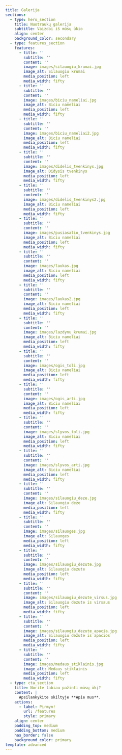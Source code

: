 ```yaml
---
title: Galerija
sections:
  - type: hero_section
    title: Nuotraukų galerija
    subtitle: Vaizdai iš mūsų ūkio
    align: center
    background_color: secondary
  - type: features_section
    features:
      - title: ''
        subtitle: ''
        content: ''
        image: images/silauogiu_krumai.jpg
        image_alt: Silauogiu krumai
        media_position: left
        media_width: fifty
      - title: ''
        subtitle: ''
        content: ''
        image: images/biciu_nameliai.jpg
        image_alt: Biciu nameliai
        media_position: left
        media_width: fifty
      - title: ''
        subtitle: ''
        content: ''
        image: images/biciu_nameliai2.jpg
        image_alt: Biciu nameliai
        media_position: left
        media_width: fifty
      - title: ''
        subtitle: ''
        content: ''
        image: images/didelis_tvenkinys.jpg
        image_alt: Didysis tvenkinys
        media_position: left
        media_width: fifty
      - title: ''
        subtitle: ''
        content: ''
        image: images/didelis_tvenkinys2.jpg
        image_alt: Biciu nameliai
        media_position: left
        media_width: fifty
      - title: ''
        subtitle: ''
        content: ''
        image: images/pusiasalio_tvenkinys.jpg
        image_alt: Biciu nameliai
        media_position: left
        media_width: fifty
      - title: ''
        subtitle: ''
        content: ''
        image: images/laukas.jpg
        image_alt: Biciu nameliai
        media_position: left
        media_width: fifty
      - title: ''
        subtitle: ''
        content: ''
        image: images/laukas2.jpg
        image_alt: Biciu nameliai
        media_position: left
        media_width: fifty
      - title: ''
        subtitle: ''
        content: ''
        image: images/lazdynu_krumai.jpg
        image_alt: Biciu nameliai
        media_position: left
        media_width: fifty
      - title: ''
        subtitle: ''
        content: ''
        image: images/ogis_toli.jpg
        image_alt: Biciu nameliai
        media_position: left
        media_width: fifty
      - title: ''
        subtitle: ''
        content: ''
        image: images/ogis_arti.jpg
        image_alt: Biciu nameliai
        media_position: left
        media_width: fifty
      - title: ''
        subtitle: ''
        content: ''
        image: images/slyvos_toli.jpg
        image_alt: Biciu nameliai
        media_position: left
        media_width: fifty
      - title: ''
        subtitle: ''
        content: ''
        image: images/slyvos_arti.jpg
        image_alt: Biciu nameliai
        media_position: left
        media_width: fifty
      - title: ''
        subtitle: ''
        content: ''
        image: images/silauogiu_deze.jpg
        image_alt: Silauogiu deze
        media_position: left
        media_width: fifty
      - title: ''
        subtitle: ''
        content: ''
        image: images/silauoges.jpg
        image_alt: Silauoges
        media_position: left
        media_width: fifty
      - title: ''
        subtitle: ''
        content: ''
        image: images/silauogiu_dezute.jpg
        image_alt: Silauogiu dezute
        media_position: left
        media_width: fifty
      - title: ''
        subtitle: ''
        content: ''
        image: images/silauogiu_dezute_virsus.jpg
        image_alt: Silauogiu dezute is virsaus
        media_position: left
        media_width: fifty
      - title: ''
        subtitle: ''
        content: ''
        image: images/silauogiu_dezute_apacia.jpg
        image_alt: Silauogiu dezute is apacios
        media_position: left
        media_width: fifty
      - title: ''
        subtitle: ''
        content: ''
        image: images/medaus_stiklainis.jpg
        image_alt: Medaus stiklainis
        media_position: left
        media_width: fifty
  - type: cta_section
    title: Norite labiau pažinti mūsų ūkį?
    content: |
      Apsilankykite skiltyje **Apie mus**.
    actions:
      - label: Pirmyn!
        url: /features
        style: primary
    align: center
    padding_top: medium
    padding_bottom: medium
    has_border: false
    background_color: primary
template: advanced
---
```

